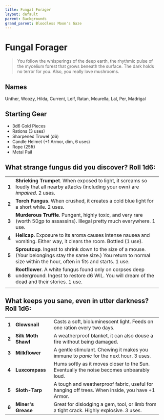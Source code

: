 ```yaml
---
title: Fungal Forager
layout: default
parent: Backgrounds
grand_parent: Bloodless Moon's Gaze
---
```


# Fungal Forager

> You follow the whisperings of the deep earth, the rhythmic pulse of the mycelium forest that grows beneath the surface. The dark holds no terror for you. Also, you really love mushrooms.

## Names

Unther, Woozy, Hilda, Current, Leif, Ratan, Mourella, Lal, Per, Madrigal

## Starting Gear

- 3d6 Gold Pieces
- Rations (3 uses)
- Sharpened Trowel (d6)
- Candle Helmet (+1 Armor, dim, 6 uses)
- Rope (25ft)
- Metal Pail

## What strange fungus did you discover? Roll 1d6:

|       |                                                                                                                                                                                |
| ----- | ------------------------------------------------------------------------------------------------------------------------------------------------------------------------------ |
| **1** | **Shrieking Trumpet**. When exposed to light, it screams so loudly that all nearby attacks (including your own) are _impaired_. 2 uses.                                        |
| **2** | **Torch Fungus**. When crushed, it creates a cold blue light for a short while. 2 uses.                                                                                        |
| **3** | **Murderous Truffle**. Pungent, highly toxic, and very rare (worth 50gp to assassins).  Illegal pretty much everywhere. 1 use.                                                 |
| **4** | **Hellcap**. Exposure to its aroma causes intense nausea and vomiting. Either way, it clears the room. Bottled (1 use).                                                        |
| **5** | **Sproutcup**. Ingest to shrink down to the size of a mouse. (Your belongings stay the same size.) You return to normal size within the hour, often in fits and starts. 1 use. |
| **6** | **Rootflower**. A white fungus found only on corpses deep underground. Ingest to restore d6 WIL. You will dream of the dead and their stories. 1 use.                          |
|       |                                                                                                                                                                                |

## What keeps you sane, even in utter darkness? Roll 1d6:

|       |                     |                                                                                                |
| ----- | ------------------- | ---------------------------------------------------------------------------------------------- |
| **1** | **Glowsnail**       | Casts a soft, bioluminescent light. Feeds on one ration every two days.                        |
| **2** | **Silk Moth Shawl** | A weatherproof blanket, it can also douse a fire without being damaged.                        |
| **3** | **Milkflower**      | A gentle stimulant. Chewing it makes you immune to _panic_ for the next hour. 3 uses.          |
| **4** | **Luxcompass**      | Hums softly as it moves closer to the Sun. Eventually the noise becomes unbearably loud.       |
| **5** | **Sloth-Tarp**      | A tough and weatherproof fabric, useful for hanging off trees. When inside, you have +1 Armor. |
| **6** | **Miner's Grease**  | Great for dislodging a gem, tool, or limb from a tight crack. Highly explosive. 3 uses.        |
